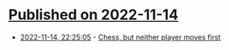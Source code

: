 # [Published on 2022-11-14](index.md)

* [2022-11-14, 22:25:05](https://news.ycombinator.com/item?id=33602180) - [Chess, but neither player moves first](https://chess2.fun)
